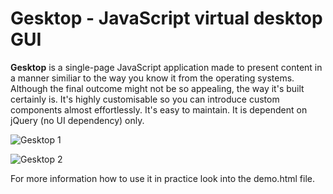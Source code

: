 # Gesktop - JavaScript virtual desktop GUI

**Gesktop** is a single-page JavaScript application made to present content in a manner similiar to the way you know it from the operating systems. Although the final outcome might not be so appealing, the way it's built certainly is. It's highly customisable so you can introduce custom components almost effortlessly. It's easy to maintain. It is dependent on jQuery (no UI dependency) only.

![Gesktop 1](http://s29.postimg.org/9c1kx08dj/image.png)

![Gesktop 2](http://s27.postimg.org/nm204jmfn/image.png)

For more information how to use it in practice look into the demo.html file.

